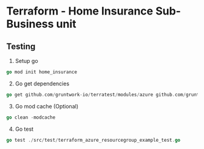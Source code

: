 # Terraform - Home Insurance Sub-Business unit

## Testing

1. Setup go

````go
go mod init home_insurance
````
2. Go get dependencies 

````go
go get github.com/gruntwork-io/terratest/modules/azure github.com/gruntwork-io/terratest/modules/random github.com/gruntwork-io/terratest/modules/terraform github.com/stretchr/testify/assert github.com/gruntwork-io/terratest/modules/files
````

3. Go mod cache (Optional)

````go
go clean -modcache
````

4. Go test 

````go
go test ./src/test/terraform_azure_resourcegroup_example_test.go
````